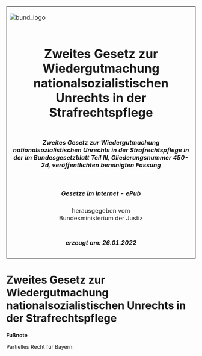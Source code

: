 <span id="DECKBLATT.html"></span>

<table border="0" frame="border" width="100%">

<tr valign="top">

<td align="left">

![bund\_logo](BfJ_2021_Web_de_de.gif)

</td>

<td align="right">

 

</td>

</tr>

<tr align="center" valign="middle">

<td colspan="2">

# Zweites Gesetz zur Wiedergutmachung nationalsozialistischen Unrechts in der Strafrechtspflege

</td>

</tr>

<tr align="center" valign="middle">

<td colspan="2">

##### Zweites Gesetz zur Wiedergutmachung nationalsozialistischen Unrechts in der Strafrechtspflege in der im Bundesgesetzblatt Teil III, Gliederungsnummer 450-2d, veröffentlichten bereinigten Fassung

</td>

</tr>

<tr align="center" valign="middle">

<td colspan="2">

  
  

##### Gesetze im Internet - ePub  
  
herausgegeben vom  
Bundesministerium der Justiz

</td>

</tr>

<tr align="center" valign="bottom">

<td colspan="2">

  
  

##### erzeugt am: 26.01.2022

</td>

</tr>

</table>

<span id="BYNR000810947.html"></span>

# Zweites Gesetz zur Wiedergutmachung nationalsozialistischen Unrechts in der Strafrechtspflege

<div>

  
**Fußnote**

<div class="jnhtml">

<div>

<div class="jurAbsatz">

Partielles Recht für Bayern:

</div>

</div>

</div>

</div>
